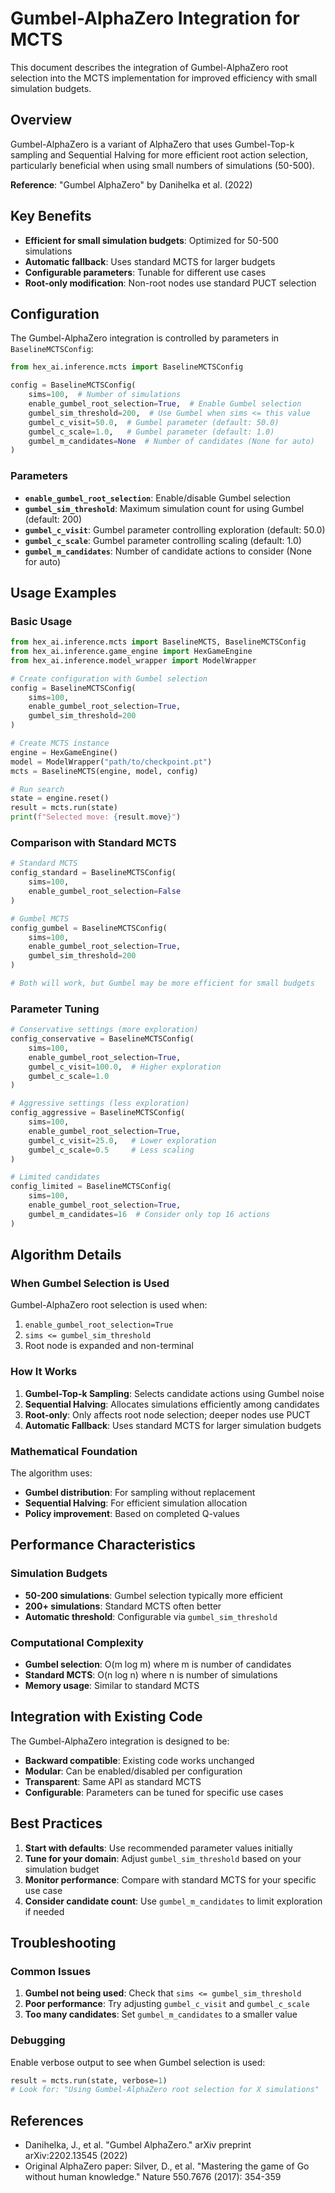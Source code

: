 # Gumbel-AlphaZero Integration for MCTS

This document describes the integration of Gumbel-AlphaZero root selection into the MCTS implementation for improved efficiency with small simulation budgets.

## Overview

Gumbel-AlphaZero is a variant of AlphaZero that uses Gumbel-Top-k sampling and Sequential Halving for more efficient root action selection, particularly beneficial when using small numbers of simulations (50-500).

**Reference**: "Gumbel AlphaZero" by Danihelka et al. (2022)

## Key Benefits

- **Efficient for small simulation budgets**: Optimized for 50-500 simulations
- **Automatic fallback**: Uses standard MCTS for larger budgets
- **Configurable parameters**: Tunable for different use cases
- **Root-only modification**: Non-root nodes use standard PUCT selection

## Configuration

The Gumbel-AlphaZero integration is controlled by parameters in `BaselineMCTSConfig`:

```python
from hex_ai.inference.mcts import BaselineMCTSConfig

config = BaselineMCTSConfig(
    sims=100,  # Number of simulations
    enable_gumbel_root_selection=True,  # Enable Gumbel selection
    gumbel_sim_threshold=200,  # Use Gumbel when sims <= this value
    gumbel_c_visit=50.0,  # Gumbel parameter (default: 50.0)
    gumbel_c_scale=1.0,   # Gumbel parameter (default: 1.0)
    gumbel_m_candidates=None  # Number of candidates (None for auto)
)
```

### Parameters

- **`enable_gumbel_root_selection`**: Enable/disable Gumbel selection
- **`gumbel_sim_threshold`**: Maximum simulation count for using Gumbel (default: 200)
- **`gumbel_c_visit`**: Gumbel parameter controlling exploration (default: 50.0)
- **`gumbel_c_scale`**: Gumbel parameter controlling scaling (default: 1.0)
- **`gumbel_m_candidates`**: Number of candidate actions to consider (None for auto)

## Usage Examples

### Basic Usage

```python
from hex_ai.inference.mcts import BaselineMCTS, BaselineMCTSConfig
from hex_ai.inference.game_engine import HexGameEngine
from hex_ai.inference.model_wrapper import ModelWrapper

# Create configuration with Gumbel selection
config = BaselineMCTSConfig(
    sims=100,
    enable_gumbel_root_selection=True,
    gumbel_sim_threshold=200
)

# Create MCTS instance
engine = HexGameEngine()
model = ModelWrapper("path/to/checkpoint.pt")
mcts = BaselineMCTS(engine, model, config)

# Run search
state = engine.reset()
result = mcts.run(state)
print(f"Selected move: {result.move}")
```

### Comparison with Standard MCTS

```python
# Standard MCTS
config_standard = BaselineMCTSConfig(
    sims=100,
    enable_gumbel_root_selection=False
)

# Gumbel MCTS
config_gumbel = BaselineMCTSConfig(
    sims=100,
    enable_gumbel_root_selection=True,
    gumbel_sim_threshold=200
)

# Both will work, but Gumbel may be more efficient for small budgets
```

### Parameter Tuning

```python
# Conservative settings (more exploration)
config_conservative = BaselineMCTSConfig(
    sims=100,
    enable_gumbel_root_selection=True,
    gumbel_c_visit=100.0,  # Higher exploration
    gumbel_c_scale=1.0
)

# Aggressive settings (less exploration)
config_aggressive = BaselineMCTSConfig(
    sims=100,
    enable_gumbel_root_selection=True,
    gumbel_c_visit=25.0,   # Lower exploration
    gumbel_c_scale=0.5     # Less scaling
)

# Limited candidates
config_limited = BaselineMCTSConfig(
    sims=100,
    enable_gumbel_root_selection=True,
    gumbel_m_candidates=16  # Consider only top 16 actions
)
```

## Algorithm Details

### When Gumbel Selection is Used

Gumbel-AlphaZero root selection is used when:
1. `enable_gumbel_root_selection=True`
2. `sims <= gumbel_sim_threshold`
3. Root node is expanded and non-terminal

### How It Works

1. **Gumbel-Top-k Sampling**: Selects candidate actions using Gumbel noise
2. **Sequential Halving**: Allocates simulations efficiently among candidates
3. **Root-only**: Only affects root node selection; deeper nodes use PUCT
4. **Automatic Fallback**: Uses standard MCTS for larger simulation budgets

### Mathematical Foundation

The algorithm uses:
- **Gumbel distribution**: For sampling without replacement
- **Sequential Halving**: For efficient simulation allocation
- **Policy improvement**: Based on completed Q-values

## Performance Characteristics

### Simulation Budgets

- **50-200 simulations**: Gumbel selection typically more efficient
- **200+ simulations**: Standard MCTS often better
- **Automatic threshold**: Configurable via `gumbel_sim_threshold`

### Computational Complexity

- **Gumbel selection**: O(m log m) where m is number of candidates
- **Standard MCTS**: O(n log n) where n is number of simulations
- **Memory usage**: Similar to standard MCTS

## Integration with Existing Code

The Gumbel-AlphaZero integration is designed to be:

- **Backward compatible**: Existing code works unchanged
- **Modular**: Can be enabled/disabled per configuration
- **Transparent**: Same API as standard MCTS
- **Configurable**: Parameters can be tuned for specific use cases

## Best Practices

1. **Start with defaults**: Use recommended parameter values initially
2. **Tune for your domain**: Adjust `gumbel_sim_threshold` based on your simulation budget
3. **Monitor performance**: Compare with standard MCTS for your specific use case
4. **Consider candidate count**: Use `gumbel_m_candidates` to limit exploration if needed

## Troubleshooting

### Common Issues

1. **Gumbel not being used**: Check that `sims <= gumbel_sim_threshold`
2. **Poor performance**: Try adjusting `gumbel_c_visit` and `gumbel_c_scale`
3. **Too many candidates**: Set `gumbel_m_candidates` to a smaller value

### Debugging

Enable verbose output to see when Gumbel selection is used:

```python
result = mcts.run(state, verbose=1)
# Look for: "Using Gumbel-AlphaZero root selection for X simulations"
```

## References

- Danihelka, J., et al. "Gumbel AlphaZero." arXiv preprint arXiv:2202.13545 (2022)
- Original AlphaZero paper: Silver, D., et al. "Mastering the game of Go without human knowledge." Nature 550.7676 (2017): 354-359

